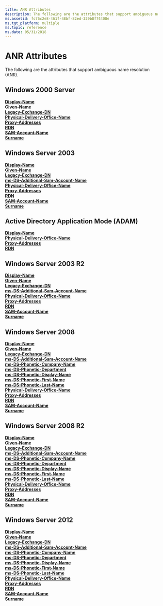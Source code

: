 ```yaml
---
title: ANR Attributes
description: The following are the attributes that support ambiguous name resolution (ANR).
ms.assetid: fc76c2e8-461f-48bf-82ed-329b8f74408e
ms.tgt_platform: multiple
ms.topic: reference
ms.date: 05/31/2018
---
```


# ANR Attributes

The following are the attributes that support ambiguous name resolution (ANR).

## Windows 2000 Server

<dl>

[**Display-Name**](a-displayname.md)  
[**Given-Name**](a-givenname.md)  
[**Legacy-Exchange-DN**](a-legacyexchangedn.md)  
[**Physical-Delivery-Office-Name**](a-physicaldeliveryofficename.md)  
[**Proxy-Addresses**](a-proxyaddresses.md)  
[**RDN**](a-name.md)  
[**SAM-Account-Name**](a-samaccountname.md)  
[**Surname**](a-sn.md)  
</dl>

## Windows Server 2003

<dl>

[**Display-Name**](a-displayname.md)  
[**Given-Name**](a-givenname.md)  
[**Legacy-Exchange-DN**](a-legacyexchangedn.md)  
[**ms-DS-Additional-Sam-Account-Name**](a-msds-additionalsamaccountname.md)  
[**Physical-Delivery-Office-Name**](a-physicaldeliveryofficename.md)  
[**Proxy-Addresses**](a-proxyaddresses.md)  
[**RDN**](a-name.md)  
[**SAM-Account-Name**](a-samaccountname.md)  
[**Surname**](a-sn.md)  
</dl>

## Active Directory Application Mode (ADAM)

<dl>

[**Display-Name**](a-displayname.md)  
[**Physical-Delivery-Office-Name**](a-physicaldeliveryofficename.md)  
[**Proxy-Addresses**](a-proxyaddresses.md)  
[**RDN**](a-name.md)  
</dl>

## Windows Server 2003 R2

<dl>

[**Display-Name**](a-displayname.md)  
[**Given-Name**](a-givenname.md)  
[**Legacy-Exchange-DN**](a-legacyexchangedn.md)  
[**ms-DS-Additional-Sam-Account-Name**](a-msds-additionalsamaccountname.md)  
[**Physical-Delivery-Office-Name**](a-physicaldeliveryofficename.md)  
[**Proxy-Addresses**](a-proxyaddresses.md)  
[**RDN**](a-name.md)  
[**SAM-Account-Name**](a-samaccountname.md)  
[**Surname**](a-sn.md)  
</dl>

## Windows Server 2008

<dl>

[**Display-Name**](a-displayname.md)  
[**Given-Name**](a-givenname.md)  
[**Legacy-Exchange-DN**](a-legacyexchangedn.md)  
[**ms-DS-Additional-Sam-Account-Name**](a-msds-additionalsamaccountname.md)  
[**ms-DS-Phonetic-Company-Name**](a-msds-phoneticcompanyname.md)  
[**ms-DS-Phonetic-Department**](a-msds-phoneticdepartment.md)  
[**ms-DS-Phonetic-Display-Name**](a-msds-phoneticdisplayname.md)  
[**ms-DS-Phonetic-First-Name**](a-msds-phoneticfirstname.md)  
[**ms-DS-Phonetic-Last-Name**](a-msds-phoneticlastname.md)  
[**Physical-Delivery-Office-Name**](a-physicaldeliveryofficename.md)  
[**Proxy-Addresses**](a-proxyaddresses.md)  
[**RDN**](a-name.md)  
[**SAM-Account-Name**](a-samaccountname.md)  
[**Surname**](a-sn.md)  
</dl>

## Windows Server 2008 R2

<dl>

[**Display-Name**](a-displayname.md)  
[**Given-Name**](a-givenname.md)  
[**Legacy-Exchange-DN**](a-legacyexchangedn.md)  
[**ms-DS-Additional-Sam-Account-Name**](a-msds-additionalsamaccountname.md)  
[**ms-DS-Phonetic-Company-Name**](a-msds-phoneticcompanyname.md)  
[**ms-DS-Phonetic-Department**](a-msds-phoneticdepartment.md)  
[**ms-DS-Phonetic-Display-Name**](a-msds-phoneticdisplayname.md)  
[**ms-DS-Phonetic-First-Name**](a-msds-phoneticfirstname.md)  
[**ms-DS-Phonetic-Last-Name**](a-msds-phoneticlastname.md)  
[**Physical-Delivery-Office-Name**](a-physicaldeliveryofficename.md)  
[**Proxy-Addresses**](a-proxyaddresses.md)  
[**RDN**](a-name.md)  
[**SAM-Account-Name**](a-samaccountname.md)  
[**Surname**](a-sn.md)  
</dl>

## Windows Server 2012

<dl>

[**Display-Name**](a-displayname.md)  
[**Given-Name**](a-givenname.md)  
[**Legacy-Exchange-DN**](a-legacyexchangedn.md)  
[**ms-DS-Additional-Sam-Account-Name**](a-msds-additionalsamaccountname.md)  
[**ms-DS-Phonetic-Company-Name**](a-msds-phoneticcompanyname.md)  
[**ms-DS-Phonetic-Department**](a-msds-phoneticdepartment.md)  
[**ms-DS-Phonetic-Display-Name**](a-msds-phoneticdisplayname.md)  
[**ms-DS-Phonetic-First-Name**](a-msds-phoneticfirstname.md)  
[**ms-DS-Phonetic-Last-Name**](a-msds-phoneticlastname.md)  
[**Physical-Delivery-Office-Name**](a-physicaldeliveryofficename.md)  
[**Proxy-Addresses**](a-proxyaddresses.md)  
[**RDN**](a-name.md)  
[**SAM-Account-Name**](a-samaccountname.md)  
[**Surname**](a-sn.md)  
</dl>

 

 




